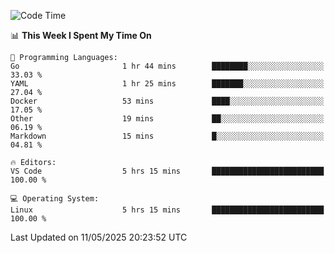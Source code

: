 
<!--START_SECTION:waka-->
![Code Time](http://img.shields.io/badge/Code%20Time-750%20hrs%2020%20mins-blue)

📊 **This Week I Spent My Time On** 

```text
💬 Programming Languages: 
Go                       1 hr 44 mins        ████████░░░░░░░░░░░░░░░░░   33.03 % 
YAML                     1 hr 25 mins        ███████░░░░░░░░░░░░░░░░░░   27.04 % 
Docker                   53 mins             ████░░░░░░░░░░░░░░░░░░░░░   17.05 % 
Other                    19 mins             ██░░░░░░░░░░░░░░░░░░░░░░░   06.19 % 
Markdown                 15 mins             █░░░░░░░░░░░░░░░░░░░░░░░░   04.81 % 

🔥 Editors: 
VS Code                  5 hrs 15 mins       █████████████████████████   100.00 % 

💻 Operating System: 
Linux                    5 hrs 15 mins       █████████████████████████   100.00 % 
```


 Last Updated on 11/05/2025 20:23:52 UTC
<!--END_SECTION:waka-->
